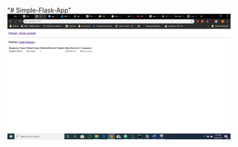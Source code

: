 "# Simple-Flask-App" 
![Image of Home](https://github.com/Random-Black-Coder/Simple-Flask-App/blob/master/readme_media/Home.png)

